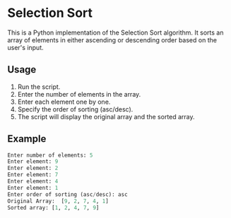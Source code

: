 # Selection Sort

This is a Python implementation of the Selection Sort algorithm. It sorts an array of elements in either ascending or descending order based on the user's input.

## Usage

1. Run the script.
2. Enter the number of elements in the array.
3. Enter each element one by one.
4. Specify the order of sorting (asc/desc).
5. The script will display the original array and the sorted array.

## Example

```python
Enter number of elements: 5
Enter element: 9
Enter element: 2
Enter element: 7
Enter element: 4
Enter element: 1
Enter order of sorting (asc/desc): asc
Original Array:  [9, 2, 7, 4, 1]
Sorted array: [1, 2, 4, 7, 9]
```